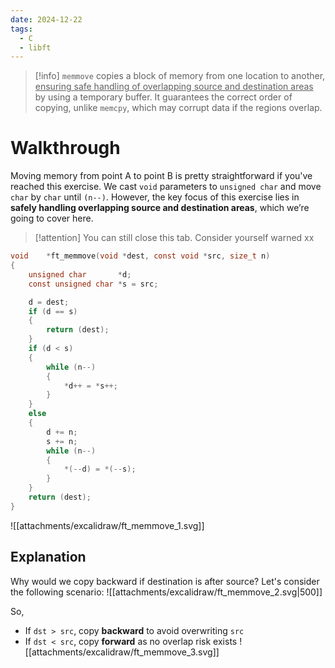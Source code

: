 ```yaml
---
date: 2024-12-22
tags:
  - C
  - libft
---
```

> [!info]
> `memmove` copies a block of memory from one location to another, <u>ensuring safe handling of overlapping source and destination areas</u> by using a temporary buffer. It guarantees the correct order of copying, unlike `memcpy`, which may corrupt data if the regions overlap.

# Walkthrough
Moving memory from point A to point B is pretty straightforward if you've reached this exercise. We cast `void` parameters to `unsigned char` and move `char` by `char` until `(n--)`. However, the key focus of this exercise lies in **safely handling overlapping source and destination areas**, which we’re going to cover here.

> [!attention] 
> You can still close this tab. Consider yourself warned xx

```c
void	*ft_memmove(void *dest, const void *src, size_t n)
{
	unsigned char		*d;
	const unsigned char	*s = src;

	d = dest;
	if (d == s)
	{
		return (dest);
	}
	if (d < s)
	{
		while (n--)
		{
			*d++ = *s++;
		}
	}
	else
	{
		d += n;
		s += n;
		while (n--)
		{
			*(--d) = *(--s);
		}
	}
	return (dest);
}
```

![[attachments/excalidraw/ft_memmove_1.svg]]
## Explanation
Why would we copy backward if destination is after source? Let's consider the following scenario:
![[attachments/excalidraw/ft_memmove_2.svg|500]]

So,
- If `dst > src`, copy **backward** to avoid overwriting `src`
- If `dst < src`, copy **forward** as no overlap risk exists
![[attachments/excalidraw/ft_memmove_3.svg]]